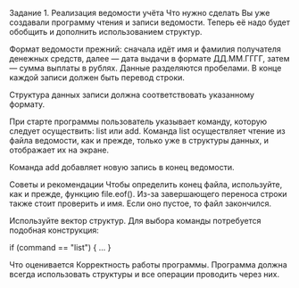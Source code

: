 Задание 1. Реализация ведомости учёта
Что нужно сделать
Вы уже создавали программу чтения и записи ведомости. Теперь её надо будет обобщить и дополнить использованием структур.

Формат ведомости прежний: сначала идёт имя и фамилия получателя денежных средств, далее — дата выдачи в формате ДД.ММ.ГГГГ, затем — сумма выплаты в рублях. Данные разделяются пробелами. В конце каждой записи должен быть перевод строки.

Структура данных записи должна соответствовать указанному формату.

При старте программы пользователь указывает команду, которую следует осуществить: list или add. Команда list осуществляет чтение из файла ведомости, как и прежде, только уже в структуры данных, и отображает их на экране.

Команда add добавляет новую запись в конец ведомости.

Советы и рекомендации
Чтобы определить конец файла, используйте, как и прежде, функцию file.eof(). Из-за завершающего переноса строки также стоит проверить и имя. Если оно пустое, то файл закончился.

Используйте вектор структур. Для выбора команды потребуется подобная конструкция:

if (command == "list") 
{ 
… 
}

Что оценивается
Корректность работы программы. Программа должна всегда использовать структуры и все операции проводить через них.